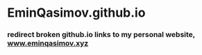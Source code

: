 # EminQasimov.github.io

### redirect broken github.io links to my personal website, www.eminqasimov.xyz
